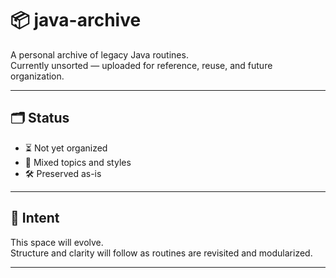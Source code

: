 # 📦 java-archive

A personal archive of legacy Java routines.  
Currently unsorted — uploaded for reference, reuse, and future organization.

---

## 🗂️ Status

- ⏳ Not yet organized
- 🧩 Mixed topics and styles
- 🛠️ Preserved as-is

---

## 🧭 Intent

This space will evolve.  
Structure and clarity will follow as routines are revisited and modularized.

---
